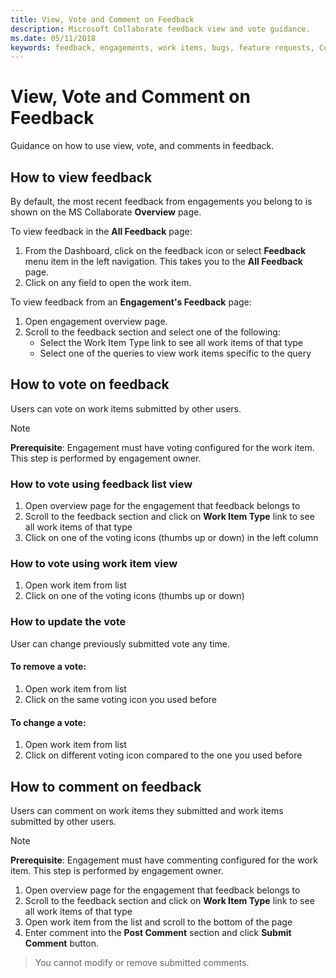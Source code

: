 ```yaml
---
title: View, Vote and Comment on Feedback
description: Microsoft Collaborate feedback view and vote guidance. 
ms.date: 05/11/2018
keywords: feedback, engagements, work items, bugs, feature requests, Collaborate permissions, Microsoft Connect, SysDev Bug, Dev Center bugs
---
```


# View, Vote and Comment on Feedback

Guidance on how to use view, vote, and comments in feedback.

## How to view feedback

By default, the most recent feedback from engagements you belong to is shown on the MS Collaborate **Overview** page. 

To view feedback in the **All Feedback** page:
1. From the Dashboard, click on the feedback icon or select **Feedback** menu item in the left navigation. This takes you to the **All Feedback** page.
2. Click on any field to open the work item.

To view feedback from an **Engagement's Feedback** page:

1. Open engagement overview page.
2. Scroll to the feedback section and select one of the following:
   - Select the Work Item Type link to see all work items of that type
   - Select one of the queries to view work items specific to the query

## How to vote on feedback

Users can vote on work items submitted by other users.

> [!NOTE]
> **Prerequisite**: Engagement must have voting configured for the work item. This step is performed by engagement owner.

### How to vote using feedback list view

1. Open overview page for the engagement that feedback belongs to
2. Scroll to the feedback section and click on **Work Item Type** link to see all work items of that type
3. Click on one of the voting icons (thumbs up or down) in the left column

### How to vote using work item view

1. Open work item from list
2. Click on one of the voting icons (thumbs up or down)

### How to update the vote

User can change previously submitted vote any time.

#### To remove a vote:

1. Open work item from list
2. Click on the same voting icon you used before

#### To change a vote:

1. Open work item from list
2. Click on different voting icon compared to the one you used before

## How to comment on feedback

Users can comment on work items they submitted and work items submitted by other users.

> [!NOTE]
> **Prerequisite**: Engagement must have commenting configured for the work item. This step is performed by engagement owner.

1. Open overview page for the engagement that feedback belongs to
2. Scroll to the feedback section and click on **Work Item Type** link to see all work items of that type
3. Open work item from the list and scroll to the bottom of the page
4. Enter comment into the **Post Comment** section and click **Submit Comment** button.

> You cannot modify or remove submitted comments.
